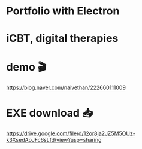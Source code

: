 # Portfolio with Electron

# iCBT, digital therapies

# demo 🎬
https://blog.naver.com/naivethan/222660111009

# EXE download 📥
https://drive.google.com/file/d/12or8ja2JZ5M5OUz-k3XsedAoJFc6sLfd/view?usp=sharing
